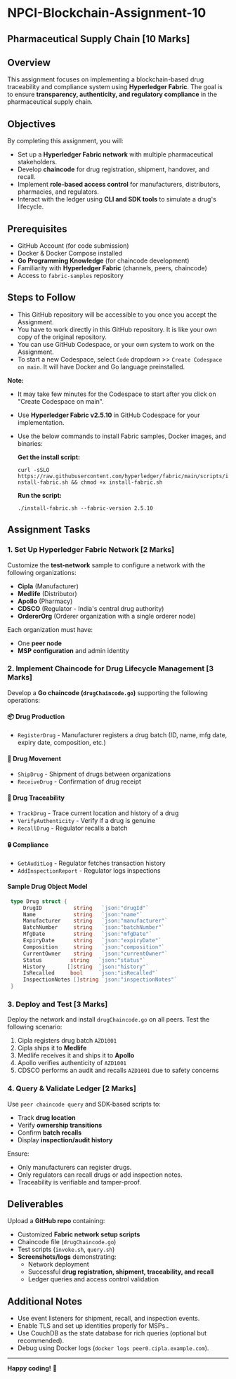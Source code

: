 # NPCI-Blockchain-Assignment-10
## Pharmaceutical Supply Chain [10 Marks]

## Overview
This assignment focuses on implementing a blockchain-based drug traceability and compliance system using **Hyperledger Fabric**. The goal is to ensure **transparency, authenticity, and regulatory compliance** in the pharmaceutical supply chain.

## Objectives
By completing this assignment, you will:
- Set up a **Hyperledger Fabric network** with multiple pharmaceutical stakeholders.
- Develop **chaincode** for drug registration, shipment, handover, and recall.
- Implement **role-based access control** for manufacturers, distributors, pharmacies, and regulators.
- Interact with the ledger using **CLI and SDK tools** to simulate a drug's lifecycle.

## Prerequisites
- GitHub Account (for code submission)
- Docker & Docker Compose installed
- **Go Programming Knowledge** (for chaincode development)
- Familiarity with **Hyperledger Fabric** (channels, peers, chaincode)
- Access to `fabric-samples` repository

## Steps to Follow

- This GitHub repository will be accessible to you once you accept the Assignment.
- You have to work directly in this GitHub repository. It is like your own copy of the original repository.
- You can use GitHub Codespace, or your own system to work on the Assignment. 
- To start a new Codespace, select `Code` dropdown >> `Create Codespace on main`. It will have Docker and Go language preinstalled.

**Note:** 
- It may take few minutes for the Codespace to start after you click on "Create Codespace on main".
- Use **Hyperledger Fabric v2.5.10** in GitHub Codespace for your implementation.
- Use the below commands to install Fabric samples, Docker images, and binaries:

  **Get the install script:**
    
  `curl -sSLO https://raw.githubusercontent.com/hyperledger/fabric/main/scripts/install-fabric.sh && chmod +x install-fabric.sh`

  **Run the script:**
    
  `./install-fabric.sh --fabric-version 2.5.10`


## Assignment Tasks
### 1. Set Up Hyperledger Fabric Network [2 Marks]
Customize the **test-network** sample to configure a network with the following organizations:
- **Cipla** (Manufacturer)
- **Medlife** (Distributor)
- **Apollo** (Pharmacy)
- **CDSCO** (Regulator - India's central drug authority)
- **OrdererOrg** (Orderer organization with a single orderer node)

Each organization must have:
- One **peer node**
- **MSP configuration** and admin identity

### 2. Implement Chaincode for Drug Lifecycle Management [3 Marks]
Develop a **Go chaincode (`drugChaincode.go`)** supporting the following operations:
#### 📦 Drug Production
- `RegisterDrug` - Manufacturer registers a drug batch (ID, name, mfg date, expiry date, composition, etc.)

#### 🚚 Drug Movement
- `ShipDrug` - Shipment of drugs between organizations
- `ReceiveDrug` - Confirmation of drug receipt

#### 🧾 Drug Traceability
- `TrackDrug` - Trace current location and history of a drug
- `VerifyAuthenticity` - Verify if a drug is genuine
- `RecallDrug` - Regulator recalls a batch

#### 🔒 Compliance
- `GetAuditLog` - Regulator fetches transaction history
- `AddInspectionReport` - Regulator logs inspections

#### Sample Drug Object Model
```go
 type Drug struct {
     DrugID          string   `json:"drugId"`
     Name            string   `json:"name"`
     Manufacturer    string   `json:"manufacturer"`
     BatchNumber     string   `json:"batchNumber"`
     MfgDate         string   `json:"mfgDate"`
     ExpiryDate      string   `json:"expiryDate"`
     Composition     string   `json:"composition"`
     CurrentOwner    string   `json:"currentOwner"`
     Status         string   `json:"status"`
     History       []string  `json:"history"`
     IsRecalled     bool     `json:"isRecalled"`
     InspectionNotes []string `json:"inspectionNotes"`
 }
```

### 3. Deploy and Test [3 Marks]
Deploy the network and install `drugChaincode.go` on all peers. Test the following scenario:
1. Cipla registers drug batch `AZD1001`
2. Cipla ships it to **Medlife**
3. Medlife receives it and ships it to **Apollo**
4. Apollo verifies authenticity of `AZD1001`
5. CDSCO performs an audit and recalls `AZD1001` due to safety concerns

### 4. Query & Validate Ledger [2 Marks]
Use `peer chaincode query` and SDK-based scripts to:
- Track **drug location**
- Verify **ownership transitions**
- Confirm **batch recalls**
- Display **inspection/audit history**

Ensure:
- Only manufacturers can register drugs.
- Only regulators can recall drugs or add inspection notes.
- Traceability is verifiable and tamper-proof.


## Deliverables
Upload a **GitHub repo** containing:
- Customized **Fabric network setup scripts**
- Chaincode file (`drugChaincode.go`)
- Test scripts (`invoke.sh`, `query.sh`)
- **Screenshots/logs** demonstrating:
  - Network deployment
  - Successful **drug registration, shipment, traceability, and recall**
  - Ledger queries and access control validation

## Additional Notes
- Use event listeners for shipment, recall, and inspection events.
- Enable TLS and set up identities properly for MSPs..
- Use CouchDB as the state database for rich queries (optional but recommended).
- Debug using Docker logs (`docker logs peer0.cipla.example.com`).

---

**Happy coding!** 🚀



